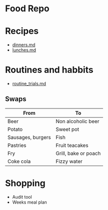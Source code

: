 # Food Repo

# Recipes
- [dinners.md](recipies%2Fdinners.md)
- [lunches.md](recipies%2Flunches.md)


# Routines and habbits
- [routine_trials.md](routines/routine_trials.md)

## Swaps

| From              | To                   |
| ----------------- | -------------------- |
| Beer              | Non alcoholic beer   |
| Potato            | Sweet pot            |
| Sausages, burgers | Fish                 |
| Pastries          | Fruit teacakes       |
| Fry               | Grill, bake or poach |
| Coke cola         | Fizzy water          |


# Shopping
- Audit tool
- Weeks meal plan

